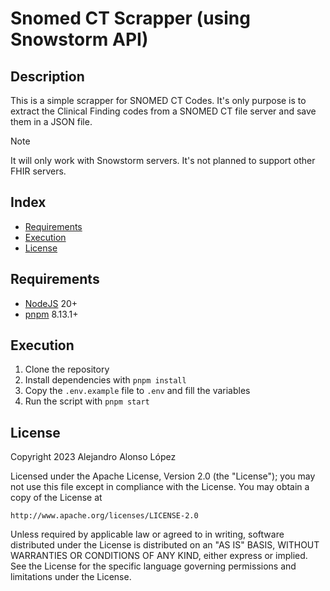 # Snomed CT Scrapper (using Snowstorm API)

## Description

This is a simple scrapper for SNOMED CT Codes. It's only purpose is to extract the Clinical Finding codes from a SNOMED CT file server and save them in a JSON file.

> [!NOTE]
> It will only work with Snowstorm servers. It's not planned to support other FHIR servers.

## Index

- [Requirements](#requirements)
- [Execution](#execution)
- [License](#license)

## Requirements

- [NodeJS](https://nodejs.org/) 20+
- [pnpm](https://pnpm.io/) 8.13.1+


## Execution

1. Clone the repository
2. Install dependencies with `pnpm install`
3. Copy the `.env.example` file to `.env` and fill the variables 
4. Run the script with `pnpm start`

## License

Copyright 2023 Alejandro Alonso López

Licensed under the Apache License, Version 2.0 (the "License");
you may not use this file except in compliance with the License.
You may obtain a copy of the License at

    http://www.apache.org/licenses/LICENSE-2.0

Unless required by applicable law or agreed to in writing, software
distributed under the License is distributed on an "AS IS" BASIS,
WITHOUT WARRANTIES OR CONDITIONS OF ANY KIND, either express or implied.
See the License for the specific language governing permissions and
limitations under the License.